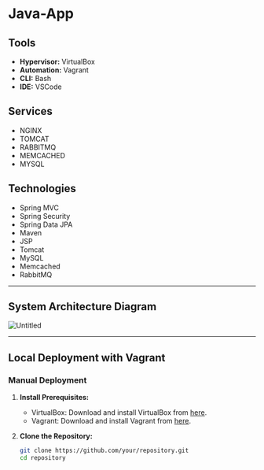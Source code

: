 # Java-App

## Tools

- **Hypervisor:** VirtualBox
- **Automation:** Vagrant
- **CLI:** Bash
- **IDE:** VSCode

## Services

- NGINX
- TOMCAT
- RABBITMQ
- MEMCACHED
- MYSQL

## Technologies

- Spring MVC
- Spring Security
- Spring Data JPA
- Maven
- JSP
- Tomcat
- MySQL
- Memcached
- RabbitMQ

---

## System Architecture Diagram

![Untitled](https://github.com/zessam/Java-App/assets/72177003/a2064941-23d2-4275-b238-ac5ba06412d0)

---

## Local Deployment with Vagrant

### Manual Deployment

1. **Install Prerequisites:**
   - VirtualBox: Download and install VirtualBox from [here](https://www.virtualbox.org/).
   - Vagrant: Download and install Vagrant from [here](https://www.vagrantup.com/).

2. **Clone the Repository:**
   ```bash
   git clone https://github.com/your/repository.git
   cd repository


